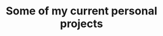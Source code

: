 ---
layout: page
permalink: /projects/
title: Some of my current personal projects
tagline: Some of my current personal projects
tags: [projects, autofixture.nunit2]
modified: 2013-12-13
---
